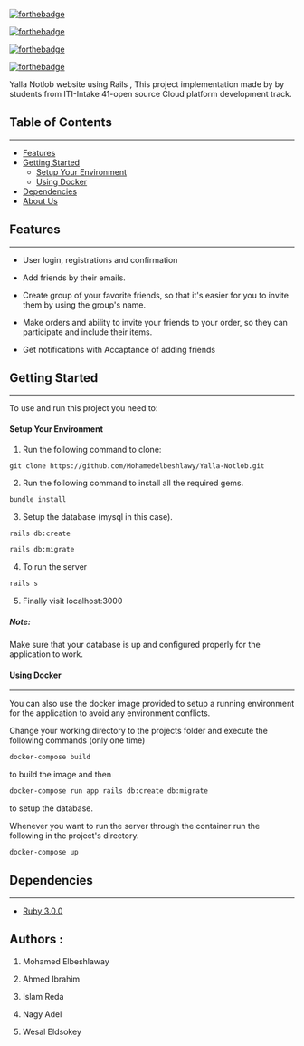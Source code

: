 [![forthebadge](https://forthebadge.com/images/badges/built-with-love.svg)](https://forthebadge.com)

[![forthebadge](https://forthebadge.com/images/badges/made-with-ruby.svg)](https://forthebadge.com)

[![forthebadge](https://forthebadge.com/images/badges/made-with-javascript.svg)](https://forthebadge.com)

[![forthebadge](https://forthebadge.com/images/badges/uses-css.svg)](https://forthebadge.com)

Yalla Notlob website using Rails , This project implementation made by by students from ITI-Intake 41-open source Cloud platform development track.

## Table of Contents

---

<!-- TOC -->

- [Features](#features)
- [Getting Started](#getting-started)
   - [Setup Your Environment](#setup-your-environment)
   - [Using Docker](#using-docker)
- [Dependencies](#dependencies)
- [About Us](#Authors)
<!-- /TOC -->

## Features

---

-  User login, registrations and confirmation

- Add friends by their emails.

- Create group of your favorite friends, so that it's easier for you to invite them by using the group's name.

- Make orders and ability to invite your friends to your order, so they can participate and include their items.

- Get notifications with Accaptance of adding friends 






## Getting Started

---
To use and run this project you need to:

#### Setup Your Environment

1. Run the following command to clone: 
```
git clone https://github.com/Mohamedelbeshlawy/Yalla-Notlob.git
```
2. Run the following command to install all the required gems.

```bash
bundle install
```
3. Setup the database (mysql in this case).

```bash
rails db:create
```
```bash
rails db:migrate
```

4. To run the server 
```bash
rails s
```
5. Finally visit localhost:3000

##### Note:

Make sure that your database is up and configured properly for the application to work.

#### Using Docker

---

You can also use the docker image provided to setup a running environment
for the application to avoid any environment conflicts.

Change your working directory to the projects folder and execute the following commands (only one time)

```bash
docker-compose build
```

to build the image and then

```bash
docker-compose run app rails db:create db:migrate
```

to setup the database.

Whenever you want to run the server through the container run the following
in the project's directory.

```bash
docker-compose up
```

## Dependencies

---

- [Ruby 3.0.0](https://www.ruby-lang.org/en/)

## Authors :

1. Mohamed Elbeshlaway

2. Ahmed Ibrahim

3. Islam Reda

4. Nagy Adel

5. Wesal Eldsokey 